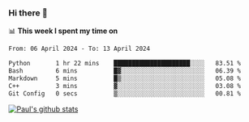 ### Hi there 👋

📊 **This week I spent my time on**
<!--START_SECTION:waka-->

```txt
From: 06 April 2024 - To: 13 April 2024

Python       1 hr 22 mins    █████████████████████░░░░   83.51 %
Bash         6 mins          █▓░░░░░░░░░░░░░░░░░░░░░░░   06.39 %
Markdown     5 mins          █▒░░░░░░░░░░░░░░░░░░░░░░░   05.08 %
C++          3 mins          ▓░░░░░░░░░░░░░░░░░░░░░░░░   03.08 %
Git Config   0 secs          ▒░░░░░░░░░░░░░░░░░░░░░░░░   00.81 %
```

<!--END_SECTION:waka-->


[![Paul's github stats](https://github-readme-stats.vercel.app/api?username=mickeyouyou&theme=dracula&show_icons=true)](https://github.com/anuraghazra/github-readme-stats)
